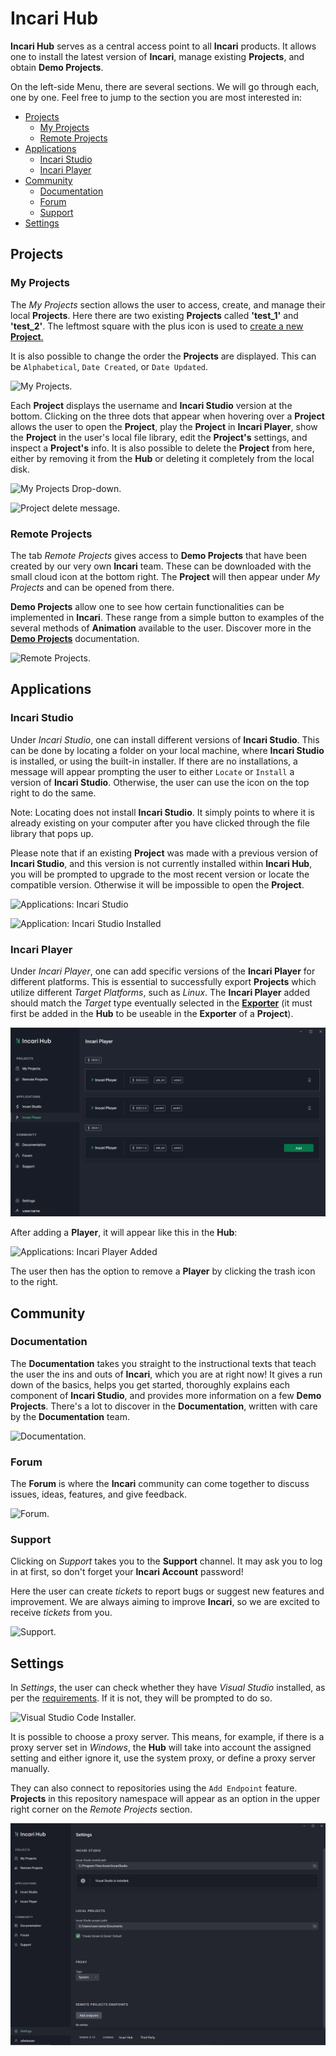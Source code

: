 # Incari Hub

**Incari Hub** serves as a central access point to all **Incari** products. It allows one to install the latest version of **Incari**, manage existing **Projects**, and obtain **Demo Projects**.

On the left-side Menu, there are several sections. We will go through each, one by one. Feel free to jump to the section you are most interested in:

* [Projects](incari-hub.md#projects)
  * [My Projects](incari-hub.md#my-projects)
  * [Remote Projects](incari-hub.md#remote-projects)
* [Applications](incari-hub.md#applications)
  * [Incari Studio](incari-hub.md#incari-studio)
  * [Incari Player](incari-hub.md#incari-player)
* [Community](incari-hub.md#community)
  * [Documentation](incari-hub.md#documentation)
  * [Forum](incari-hub.md#forum)
  * [Support](incari-hub.md#support)
* [Settings](incari-hub.md#settings)

## Projects

### My Projects

The _My Projects_ section allows the user to access, create, and manage their local **Projects**. Here there are two existing **Projects** called **'test_1'** and **'test_2'**. The leftmost square with the plus icon is used to [create a new **Project**.](creating-a-project.md) 

It is also possible to change the order the **Projects** are displayed. This can be `Alphabetical`, `Date Created`, or `Date Updated`.

![My Projects.](../../.gitbook/assets/incarihub20241image1.png)

Each **Project** displays the username and **Incari Studio** version at the bottom. Clicking on the three dots that appear when hovering over a **Project** allows the user to open the **Project**, play the **Project** in **Incari Player**, show the **Project** in the user's local file library, edit the **Project's** settings, and inspect a **Project's** info. It is also possible to delete the **Project** from here, either by removing it from the **Hub** or deleting it completely from the local disk.

![My Projects Drop-down.](../../.gitbook/assets/incarihub20241image2.png)

![Project delete message.](../../.gitbook/assets/incarihub3.png)

### Remote Projects

The tab _Remote Projects_ gives access to **Demo Projects** that have been created by our very own **Incari** team. These can be downloaded with the small cloud icon at the bottom right. The **Project** will then appear under _My Projects_ and can be opened from there.

**Demo Projects** allow one to see how certain functionalities can be implemented in **Incari**. These range from a simple button to examples of the several methods of **Animation** available to the user. Discover more in the [**Demo Projects**](../../demo-projects/overview.md) documentation.

![Remote Projects.](../../.gitbook/assets/incarihub20241image4.png)

## Applications

### Incari Studio

Under _Incari Studio_, one can install different versions of **Incari Studio**. This can be done by locating a folder on your local machine, where **Incari Studio** is installed, or using the built-in installer. If there are no installations, a message will appear prompting the user to either `Locate` or `Install` a version of **Incari Studio**. Otherwise, the user can use the icon on the top right to do the same.

Note: Locating does not install **Incari Studio**. It simply points to where it is already existing on your computer after you have clicked through the file library that pops up.

Please note that if an existing **Project** was made with a previous version of **Incari Studio**, and this version is not currently installed within **Incari Hub**, you will be prompted to upgrade to the most recent version or locate the compatible version. Otherwise it will be impossible to open the **Project**.

![Applications: Incari Studio](../../.gitbook/assets/incarihub20241image5.png)

![Application: Incari Studio Installed](../../.gitbook/assets/incarihub20241image6.png)

### Incari Player

Under *Incari Player*, one can add specific versions of the **Incari Player** for different platforms. This is essential to successfully export **Projects** which utilize different *Target Platforms*, such as *Linux*. The **Incari Player** added should match the *Target* type eventually selected in the [**Exporter**](../../modules/exporter.md) (it must first be added in the **Hub** to be useable in the **Exporter** of a **Project**).

![Applications: Incari Player](../../.gitbook/assets/hubimage20241.png)


After adding a **Player**, it will appear like this in the **Hub**:

![Applications: Incari Player Added](../../.gitbook/assets/incariplayerafterdownloadexample.png)

The user then has the option to remove a **Player** by clicking the trash icon to the right.


## Community

### Documentation

The **Documentation** takes you straight to the instructional texts that teach the user the ins and outs of **Incari**, which you are at right now! It gives a run down of the basics, helps you get started, thoroughly explains each component of **Incari Studio**, and provides more information on a few **Demo Projects**. There's a lot to discover in the **Documentation**, written with care by the **Documentation** team.

![Documentation.](../../.gitbook/assets/incarihubcommunitydoc20232.png)

### Forum

The **Forum** is where the **Incari** community can come together to discuss issues, ideas, features, and give feedback.

![Forum.](../../.gitbook/assets/incarihub20241image7.png)

### Support

Clicking on _Support_ takes you to the **Support** channel. It may ask you to log in at first, so don't forget your **Incari Account** password!

Here the user can create _tickets_ to report bugs or suggest new features and improvement. We are always aiming to improve **Incari**, so we are excited to receive _tickets_ from you.

![Support.](../../.gitbook/assets/communitysupportactual.png)

## Settings

In *Settings*, the user can check whether they have *Visual Studio* installed, as per the [requirements](../requirements.md). If it is not, they will be prompted to do so. 

![Visual Studio Code Installer.](../../.gitbook/assets/image%20(1)%20-%20Copy.png)

It is possible to choose a proxy server. This means, for example, if there is a proxy server set in *Windows*, the **Hub** will take into account the assigned setting and either ignore it, use the system proxy, or define a proxy server manually.

They can also connect to repositories using the `Add Endpoint` feature. **Projects** in this repository namespace will appear as an option in the upper right corner on the *Remote Projects* section.

![](../../.gitbook/assets/incarihublastimage20241.png)
